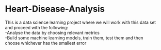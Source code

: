 # Heart-Disease-Analysis

This is a data science learning project where we will work with this data set
and proceed with the following:  
-Analyse the data by choosing relevant metrics  
-Build some machine learning models, train them, test them and then choose whichever has the smallest error
